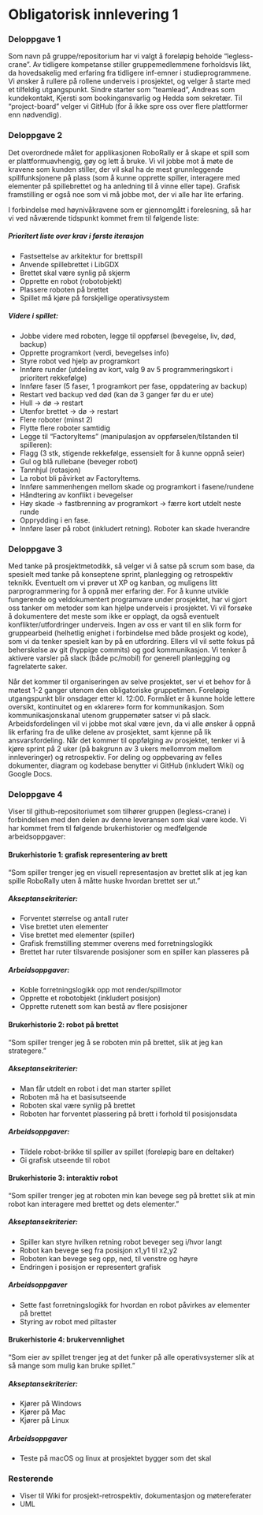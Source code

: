 # Obligatorisk innlevering 1

### Deloppgave 1
Som navn på gruppe/repositorium har vi valgt å foreløpig beholde “legless-crane”. 
Av tidligere kompetanse stiller gruppemedlemmene forholdsvis likt, da hovedsakelig med erfaring fra tidligere inf-emner i studieprogrammene. 
Vi ønsker å rullere på rollene underveis i prosjektet, og velger å starte med et tilfeldig utgangspunkt. 
Sindre starter som “teamlead”, Andreas som kundekontakt, Kjersti som bookingansvarlig og Hedda som sekretær. 
Til “project-board” velger vi GitHub (for å ikke spre oss over flere plattformer enn nødvendig).

### Deloppgave 2
Det overordnede målet for applikasjonen RoboRally er å skape et spill som er plattformuavhengig, gøy og lett å bruke. 
Vi vil jobbe mot å møte de kravene som kunden stiller, der vil skal ha de mest grunnleggende spillfunksjonene på plass (som å kunne opprette spiller, interagere med elementer på spillebrettet og ha anledning til å vinne eller tape). 
Grafisk framstilling er også noe som vi må jobbe mot, der vi alle har lite erfaring. 

I forbindelse med høynivåkravene som er gjennomgått i forelesning, så har vi ved nåværende tidspunkt kommet frem til følgende liste:

##### Prioritert liste over krav i første iterasjon
- Fastsettelse av arkitektur for brettspill
- Anvende spillebrettet i LibGDX
- Brettet skal være synlig på skjerm
- Opprette en robot (robotobjekt)
- Plassere roboten på brettet
- Spillet må kjøre på forskjellige operativsystem

##### Videre i spillet:
- Jobbe videre med roboten, legge til oppførsel (bevegelse, liv, død, backup)
- Opprette programkort (verdi, bevegelses info)
- Styre robot ved hjelp av programkort
- Innføre runder (utdeling av kort, valg 9 av 5 programmeringskort i prioritert rekkefølge)
- Innføre faser (5 faser, 1 programkort per fase, oppdatering av backup)
- Restart ved backup ved død (kan dø 3 ganger før du er ute)
- Hull -> dø -> restart
- Utenfor brettet -> dø -> restart
- Flere roboter (minst 2)
- Flytte flere roboter samtidig
- Legge til “FactoryItems” (manipulasjon av oppførselen/tilstanden til spilleren):
- Flagg (3 stk, stigende rekkefølge, essensielt for å kunne oppnå seier)
- Gul og blå rullebane (beveger robot)
- Tannhjul (rotasjon)
- La robot bli påvirket av FactoryItems. 
- Innføre sammenhengen mellom skade og programkort i fasene/rundene
- Håndtering av konflikt i bevegelser
- Høy skade -> fastbrenning av programkort -> færre kort utdelt neste runde
- Opprydding i en fase. 
- Innføre laser på robot (inkludert retning). Roboter kan skade hverandre


### Deloppgave 3
Med tanke på prosjektmetodikk, så velger vi å satse på scrum som base, da spesielt med tanke på konseptene sprint, planlegging og retrospektiv teknikk. Eventuelt om vi prøver ut XP og kanban, og muligens litt parprogrammering for å oppnå mer erfaring der. For å kunne utvikle fungerende og veldokumentert programvare under prosjektet, har vi gjort oss tanker om metoder som kan hjelpe underveis i prosjektet. Vi vil forsøke å dokumentere det meste som ikke er opplagt, da også eventuelt konflikter/utfordringer underveis. Ingen av oss er vant til en slik form for gruppearbeid (helhetlig enighet i forbindelse med både prosjekt og kode), som vi da tenker spesielt kan by på en utfordring. Ellers vil vil sette fokus på beherskelse av git (hyppige commits) og god kommunikasjon. Vi tenker å aktivere varsler på slack (både pc/mobil) for generell planlegging og fagrelaterte saker.
  
Når det kommer til organiseringen av selve prosjektet, ser vi et behov for å møtest 1-2 ganger utenom den obligatoriske gruppetimen. Foreløpig utgangspunkt blir onsdager etter kl. 12:00. Formålet er å kunne holde lettere oversikt, kontinuitet og en «klarere» form for kommunikasjon. Som kommunikasjonskanal utenom gruppemøter satser vi på slack. Arbeidsfordelingen vil vi  jobbe mot skal være jevn, da vi alle ønsker å oppnå lik erfaring fra de ulike delene av prosjektet, samt kjenne på lik ansvarsfordeling. Når det kommer til oppfølging av prosjektet, tenker vi å kjøre sprint på 2 uker (på bakgrunn av 3 ukers mellomrom mellom innleveringer) og retrospektiv. For deling og oppbevaring av felles dokumenter, diagram og kodebase benytter vi GitHub (inkludert Wiki) og Google Docs.

  
### Deloppgave 4
Viser til github-repositoriumet som tilhører gruppen (legless-crane) i forbindelsen med den
delen av denne leveransen som skal være kode. Vi har kommet frem til følgende brukerhistorier og medfølgende arbeidsoppgaver:
#### Brukerhistorie 1: grafisk representering av brett
“Som spiller trenger jeg en visuell representasjon av brettet slik at jeg kan spille RoboRally uten å måtte huske hvordan brettet ser ut.”

##### Akseptansekriterier:
- Forventet størrelse og antall ruter
- Vise brettet uten elementer
- Vise brettet med elementer (spiller)
- Grafisk fremstilling stemmer overens med forretningslogikk
- Brettet har ruter tilsvarende posisjoner som en spiller kan plasseres på

##### Arbeidsoppgaver:
- Koble forretningslogikk opp mot render/spillmotor
- Opprette et robotobjekt (inkludert posisjon)
- Opprette rutenett som kan bestå av flere posisjoner

#### Brukerhistorie 2: robot på brettet
“Som spiller trenger jeg å se roboten min på brettet, slik at jeg kan strategere.”

##### Akseptansekriterier:
- Man får utdelt en robot i det man starter spillet
- Roboten må ha et basisutseende
- Roboten skal være synlig på brettet
- Roboten har forventet plassering på brett i forhold til posisjonsdata

##### Arbeidsoppgaver:
- Tildele robot-brikke til spiller av spillet (foreløpig bare en deltaker)
- Gi grafisk utseende til robot


#### Brukerhistorie 3: interaktiv robot
“Som spiller trenger jeg at roboten min kan bevege seg på brettet slik at min robot kan interagere med brettet og dets elementer.”

##### Akseptansekriterier:
- Spiller kan styre hvilken retning robot beveger seg i/hvor langt
- Robot kan bevege seg fra posisjon x1,y1 til x2,y2
- Roboten kan bevege seg opp, ned, til venstre og høyre
- Endringen i posisjon er representert grafisk

##### Arbeidsoppgaver
- Sette fast forretningslogikk for hvordan en robot påvirkes av elementer på brettet
- Styring av robot med piltaster




#### Brukerhistorie 4: brukervennlighet
“Som eier av spillet trenger jeg at det funker på alle operativsystemer slik at så mange som mulig kan bruke spillet.”

##### Akseptansekriterier:
- Kjører på Windows
- Kjører på Mac
- Kjører på Linux

##### Arbeidsoppgaver
- Teste på macOS og linux at prosjektet bygger som det skal

### Resterende
- Viser til Wiki for prosjekt-retrospektiv, dokumentasjon og møtereferater
- UML
